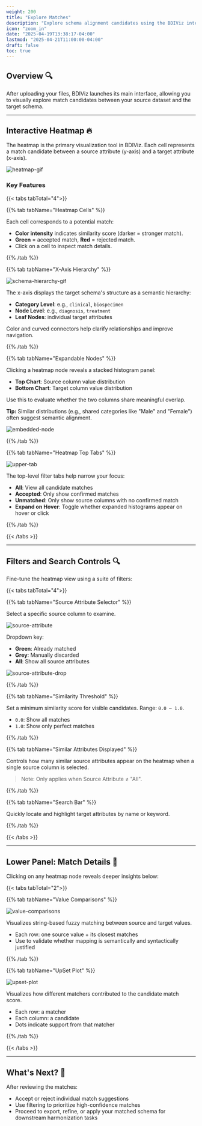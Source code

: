 ```yaml
---
weight: 200
title: "Explore Matches"
description: "Explore schema alignment candidates using the BDIViz interactive heatmap interface."
icon: "zoom_in"
date: "2025-04-19T13:38:17-04:00"
lastmod: "2025-04-21T11:00:00-04:00"
draft: false
toc: true
---
```


## Overview 🔍

After uploading your files, BDIViz launches its main interface, allowing you to visually explore match candidates between your source dataset and the target schema.

---

## Interactive Heatmap 🔥

The heatmap is the primary visualization tool in BDIViz. Each cell represents a match candidate between a source attribute (y-axis) and a target attribute (x-axis).

![heatmap-gif](./images/interactive-heatmap.gif)

### Key Features

{{< tabs tabTotal="4">}}

{{% tab tabName="Heatmap Cells" %}}

Each cell corresponds to a potential match:

- **Color intensity** indicates similarity score (darker = stronger match).
- **Green** = accepted match, **Red** = rejected match.
- Click on a cell to inspect match details.

{{% /tab %}}

{{% tab tabName="X-Axis Hierarchy" %}}

![schema-hierarchy-gif](./images/schema-hierarchy.gif)

The x-axis displays the target schema's structure as a semantic hierarchy:

- **Category Level**: e.g., `clinical`, `biospecimen`
- **Node Level**: e.g., `diagnosis`, `treatment`
- **Leaf Nodes**: individual target attributes

Color and curved connectors help clarify relationships and improve navigation.

{{% /tab %}}

{{% tab tabName="Expandable Nodes" %}}

Clicking a heatmap node reveals a stacked histogram panel:

- **Top Chart**: Source column value distribution
- **Bottom Chart**: Target column value distribution

Use this to evaluate whether the two columns share meaningful overlap.

**Tip:** Similar distributions (e.g., shared categories like "Male" and "Female") often suggest semantic alignment.

![embedded-node](./images/embedded-node.png)

{{% /tab %}}

{{% tab tabName="Heatmap Top Tabs" %}}

![upper-tab](./images/upper-tab.png)

The top-level filter tabs help narrow your focus:

- **All**: View all candidate matches
- **Accepted**: Only show confirmed matches
- **Unmatched**: Only show source columns with no confirmed match
- **Expand on Hover**: Toggle whether expanded histograms appear on hover or click

{{% /tab %}}

{{< /tabs >}}

---

## Filters and Search Controls 🔍

Fine-tune the heatmap view using a suite of filters:

{{< tabs tabTotal="4">}}

{{% tab tabName="Source Attribute Selector" %}}

Select a specific source column to examine.

![source-attribute](./images/source-attribute.png)

Dropdown key:

- **Green**: Already matched
- **Grey**: Manually discarded
- **All**: Show all source attributes

![source-attribute-drop](./images/source-attribute-drop.png)

{{% /tab %}}

{{% tab tabName="Similarity Threshold" %}}

Set a minimum similarity score for visible candidates. Range: `0.0 – 1.0`.

- `0.0`: Show all matches
- `1.0`: Show only perfect matches

{{% /tab %}}

{{% tab tabName="Similar Attributes Displayed" %}}

Controls how many similar source attributes appear on the heatmap when a single source column is selected.

> Note: Only applies when Source Attribute ≠ "All".

{{% /tab %}}

{{% tab tabName="Search Bar" %}}

Quickly locate and highlight target attributes by name or keyword.

{{% /tab %}}

{{< /tabs >}}

---

## Lower Panel: Match Details 🔎

Clicking on any heatmap node reveals deeper insights below:

{{< tabs tabTotal="2">}}

{{% tab tabName="Value Comparisons" %}}

![value-comparisons](./images/value-comparisons.png)

Visualizes string-based fuzzy matching between source and target values.

- Each row: one source value + its closest matches
- Use to validate whether mapping is semantically and syntactically justified

{{% /tab %}}

{{% tab tabName="UpSet Plot" %}}

![upset-plot](./images/upset-plot.png)

Visualizes how different matchers contributed to the candidate match score.

- Each row: a matcher
- Each column: a candidate
- Dots indicate support from that matcher

{{% /tab %}}

{{< /tabs >}}

---

## What's Next? 🚀

After reviewing the matches:

- Accept or reject individual match suggestions
- Use filtering to prioritize high-confidence matches
- Proceed to export, refine, or apply your matched schema for downstream harmonization tasks
